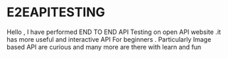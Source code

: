 # E2EAPITESTING
Hello , I have performed END TO END API Testing on open API website .it has more useful and interactive API For beginners .
Particularly Image based API are curious and many more  are there with learn and fun
